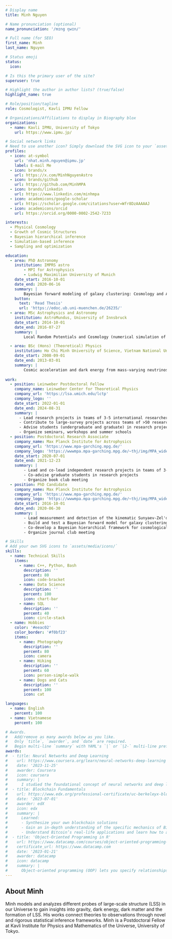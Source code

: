 ```yaml
---
# Display name
title: Minh Nguyen

# Name pronunciation (optional)
name_pronunciation: '/mɪng ŋwɪn/'

# Full name (for SEO)
first_name: Minh
last_name: Nguyen

# Status emoji
status:
  icon: 

# Is this the primary user of the site?
superuser: true

# Highlight the author in author lists? (true/false)
highlight_name: true

# Role/position/tagline
role: Cosmologist, Kavli IPMU Fellow

# Organizations/Affiliations to display in Biography blox
organizations:
  - name: Kavli IPMU, University of Tokyo
    url: https://www.ipmu.jp/

# Social network links
# Need to use another icon? Simply download the SVG icon to your `assets/media/icons/` folder.
profiles:
  - icon: at-symbol
    url: 'nhat.minh.nguyen@ipmu.jp'
    label: E-mail Me
  - icon: brands/x
    url: https://x.com/MinhNguyenAstro
  - icon: brands/github
    url: https://github.com/MinhMPA
  - icon: brands/linkedin
    url: https://www.linkedin.com/minhmpa
  - icon: academicons/google-scholar
    url: https://scholar.google.com/citations?user=Wfr8DzAAAAAJ
  - icon: academicons/orcid
    url: https://orcid.org/0000-0002-2542-7233

interests:
  - Physical Cosmology
  - Growth of Cosmic Structures
  - Bayesian hierarchical inference
  - Simulation-based inference
  - Sampling and optimization

education:
  - area: PhD Astronomy
    institution: IMPRS astro
        - MPI for Astrophysics  
        - Ludwig Maximilian University of Munich
    date_start: 2016-10-01
    date_end: 2020-06-16
    summary: |
        Bayesian forward modeling of galaxy clustering: Cosmology and Astrophysics inference.
    button:
      text: 'Read Thesis'
      url: 'https://edoc.ub.uni-muenchen.de/26235/'
  - area: MSc Astrophysics and Astronomy
    institution: AstroMundus, University of Innsbruck
    date_start: 2014-10-01
    date_end: 2016-07-27
    summary: |
        Local Random Potentials and Cosmology (numerical simulation of multi-field inflationary potential)

  - area: BSc (Hons) (Theoretical) Physics
    institution: Ho Chi Minh University of Science, Vietnam National University
    date_start: 2008-09-01
    date_end: 2013-03-01
    summary: |
        Cosmic acceleration and dark energy from mass-varying neutrinos
      
work:
  - position: Leinweber Postdoctoral Fellow
    company_name: Leinweber Center for Theoretical Physics
    company_url: 'https://lsa.umich.edu/lctp'
    company_logo: ''
    date_start: 2022-01-01
    date_end: 2024-08-31
    summary: |
      - Lead research projects in teams of 3-5 international researchers
      - Contribute to large-survey projects across teams of >50 researchers each.
      - Advise students (undergraduate and graduate) in research projects
      - Organize seminars, workshops and summer schools
  - position: Postdoctoral Research Associate
    company_name: Max Planck Institute for Astrophysics
    company_url: 'https://www.mpa-garching.mpg.de/'
    company_logo: 'https://wwwmpa.mpa-garching.mpg.de/~thj/img/MPA_wide_D_green.png'
    date_start: 2020-07-01
    date_end: 2021-12-23
    summary: |
        - Lead and co-lead independent research projects in teams of 3-5 international researchers
        - Co-advise graduate students in research projects
        - Organize book club meeting
  - position: PhD Candidate
    company_name: Max Planck Institute for Astrophysics
    company_url: 'https://www.mpa-garching.mpg.de/'
    company_logo: 'https://wwwmpa.mpa-garching.mpg.de/~thj/img/MPA_wide_D_green.png'
    date_start: 2016-10-01
    date_end: 2020-06-30
    summary: |
        - Lead measurement and detection of the kinematic Sunyaev-Zel'dovich signal from large observational astronomy and cosmology data sets
        - Build and test a Bayesian forward model for galaxy clustering
        - Co-develop a Bayesian hierarchical framework for cosmological inference from galaxy surveys
        - Organize journal club meeting

# Skills
# Add your own SVG icons to `assets/media/icons/`
skills:
  - name: Technical Skills
    items:
      - name: C++, Python, Bash
        description: ''
        percent: 80
        icon: code-bracket
      - name: Data Science
        description: ''
        percent: 100
        icon: chart-bar
      - name: SQL
        description: ''
        percent: 40
        icon: circle-stack
  - name: Hobbies
    color: '#eeac02'
    color_border: '#f0bf23'
    items:
      - name: Photography
        description: ''
        percent: 80
        icon: camera
      - name: Hiking
        description: ''
        percent: 60
        icon: person-simple-walk
      - name: Dogs and Cats
        description: ''
        percent: 100
        icon: cat

languages:
  - name: English
    percent: 100
  - name: Vietnamese
    percent: 100

# Awards.
#   Add/remove as many awards below as you like.
#   Only `title`, `awarder`, and `date` are required.
#   Begin multi-line `summary` with YAML's `|` or `|2-` multi-line prefix and indent 2 spaces below.
awards:
#  - title: Neural Networks and Deep Learning
#    url: https://www.coursera.org/learn/neural-networks-deep-learning
#    date: '2023-11-25'
#    awarder: Coursera
#    icon: coursera
#    summary: |
#      I studied the foundational concept of neural networks and deep learning. By the end, I was familiar with the significant technological trends driving the rise of deep learning; build, train, and apply fully connected deep neural networks; implement efficient (vectorized) neural networks; identify key parameters in a neural network’s architecture; and apply deep learning to your own applications.
#  - title: Blockchain Fundamentals
#    url: https://www.edx.org/professional-certificate/uc-berkeleyx-blockchain-fundamentals
#    date: '2023-07-01'
#    awarder: edX
#    icon: edx
#    summary: |
#      Learned:
#      - Synthesize your own blockchain solutions
#      - Gain an in-depth understanding of the specific mechanics of Bitcoin
#      - Understand Bitcoin’s real-life applications and learn how to attack and destroy Bitcoin, Ethereum, smart contracts and Dapps, and alternatives to Bitcoin’s Proof-of-Work consensus algorithm
#  - title: 'Object-Oriented Programming in R'
#    url: https://www.datacamp.com/courses/object-oriented-programming-with-s3-and-r6-in-r
#    certificate_url: https://www.datacamp.com
#    date: '2023-01-21'
#    awarder: datacamp
#    icon: datacamp
#    summary: |
#      Object-oriented programming (OOP) lets you specify relationships between functions and the objects that they can act on, helping you manage complexity in your code. This is an intermediate level course, providing an introduction to OOP, using the S3 and R6 systems. S3 is a great day-to-day R programming tool that simplifies some of the functions that you write. R6 is especially useful for industry-specific analyses, working with web APIs, and building GUIs.
---
```


## About Minh

Minh models and analyzes different probes of large-scale structure (LSS) in our Universe to gain insights into gravity, dark energy, dark matter and the formation of LSS. His works connect theories to observations through novel and rigorous statistical inference frameworks. Minh is a Postdoctoral Fellow at Kavli Institute for Physics and Mathematics of the Universe, University of Tokyo.
